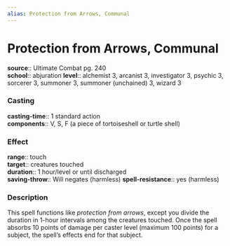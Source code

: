 ```yaml
---
alias: Protection from Arrows, Communal
---
```


# Protection from Arrows, Communal 

**source**:: Ultimate Combat pg. 240  
**school**:: abjuration
**level**:: alchemist 3, arcanist 3, investigator 3, psychic 3, sorcerer 3, summoner 3, summoner (unchained) 3, wizard 3

### Casting 

**casting-time**:: 1 standard action  
**components**:: V, S, F (a piece of tortoiseshell or turtle shell)

### Effect 

**range**:: touch  
**target**:: creatures touched  
**duration**:: 1 hour/level or until discharged  
**saving-throw**:: Will negates (harmless)
**spell-resistance**:: yes (harmless)

### Description 

This spell functions like *protection from arrows*, except you divide the duration in 1-hour intervals among the creatures touched. Once the spell absorbs 10 points of damage per caster level (maximum 100 points) for a subject, the spell’s effects end for that subject.
